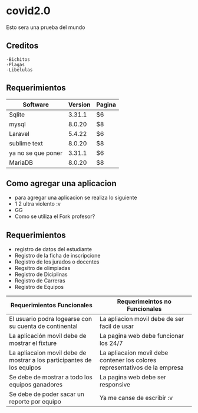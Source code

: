 # covid2.0
Esto sera una prueba del mundo
## Creditos
    -Bichitos
    -Plagas
    -Libelulas
## Requerimientos
  |Software   |Version    | Pagina |
  | --------|---------|-------|
  | Sqlite | 3.31.1   | $6    |
  | mysql | 8.0.20 | $8    |
  | Laravel  | 5.4.22   | $6    |
  | sublime text | 8.0.20 | $8    |
  | ya no se que poner | 3.31.1   | $6    |
  | MariaDB | 8.0.20 | $8    |
## Como agregar una aplicacion
  - para agregar una aplicacion se realiza lo siguiente 
  - 1 2 ultra violento :v
  - GG 
  - Como se utiliza el Fork profesor? 
## Requerimientos 
  - registro de datos del estudiante
  - Registro de la ficha de inscripcione
  - Registro de los jurados o docentes
  - Regsitro de olimpiadas
  - Registro de Diciplinas
  - Registro de Carreras
  - Registro de Equipos
  
  
  | Requerimientos Funcionales |Requerimeintos no Funcionales   |
  | --------|---------|
  | El usuario podra logearse con su cuenta de continental| La apliacion movil debe de ser facil de usar  | 
  | La aplicación movil debe de mostrar el fixture | La pagina web debe funcionar los 24/7 | 
  | La apliacaion movil debe de mostrar a los participantes de los equipos | La apliacaion movil debe contener los colores representativos de la empresa| 
  | Se debe de mostrar a todo los equipos ganadores | La pagina web debe ser responsive|
  | Se debe de poder sacar un reporte por equipo | Ya me canse de escribir :v |

